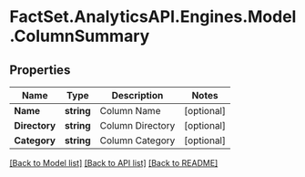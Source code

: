 # FactSet.AnalyticsAPI.Engines.Model.ColumnSummary
## Properties

Name | Type | Description | Notes
------------ | ------------- | ------------- | -------------
**Name** | **string** | Column Name | [optional] 
**Directory** | **string** | Column Directory | [optional] 
**Category** | **string** | Column Category | [optional] 

[[Back to Model list]](../README.md#documentation-for-models) [[Back to API list]](../README.md#documentation-for-api-endpoints) [[Back to README]](../README.md)

